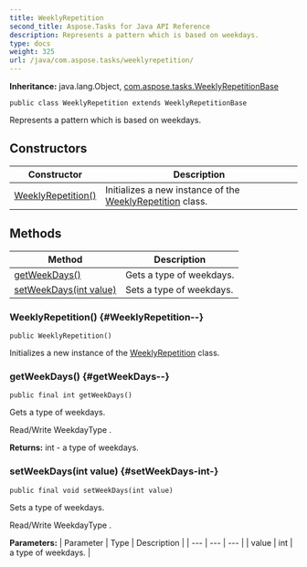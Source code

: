 ```yaml
---
title: WeeklyRepetition
second_title: Aspose.Tasks for Java API Reference
description: Represents a pattern which is based on weekdays.
type: docs
weight: 325
url: /java/com.aspose.tasks/weeklyrepetition/
---
```


**Inheritance:**
java.lang.Object, [com.aspose.tasks.WeeklyRepetitionBase](../../com.aspose.tasks/weeklyrepetitionbase)
```
public class WeeklyRepetition extends WeeklyRepetitionBase
```

Represents a pattern which is based on weekdays.
## Constructors

| Constructor | Description |
| --- | --- |
| [WeeklyRepetition()](#WeeklyRepetition--) | Initializes a new instance of the [WeeklyRepetition](../../com.aspose.tasks/weeklyrepetition) class. |
## Methods

| Method | Description |
| --- | --- |
| [getWeekDays()](#getWeekDays--) | Gets a type of weekdays. |
| [setWeekDays(int value)](#setWeekDays-int-) | Sets a type of weekdays. |
### WeeklyRepetition() {#WeeklyRepetition--}
```
public WeeklyRepetition()
```


Initializes a new instance of the [WeeklyRepetition](../../com.aspose.tasks/weeklyrepetition) class.

### getWeekDays() {#getWeekDays--}
```
public final int getWeekDays()
```


Gets a type of weekdays.

Read/Write  WeekdayType .

**Returns:**
int - a type of weekdays.
### setWeekDays(int value) {#setWeekDays-int-}
```
public final void setWeekDays(int value)
```


Sets a type of weekdays.

Read/Write  WeekdayType .

**Parameters:**
| Parameter | Type | Description |
| --- | --- | --- |
| value | int | a type of weekdays. |

